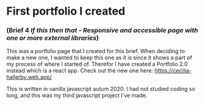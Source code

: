 # First portfolio I created
### (Brief 4 *If this then that - Responsive and accessible page with one or more external libraries*)

This was a portfolio page that I created for this brief. When deciding to make a new one, I wanted to keep this one as it is since it shows a part of my process of where I started of. Therefor I have created a Portfolio 2.0 instead which is a react app. Check out the new one here: https://cecilia-hallerby.web.app/

This is written in vanilla javascript autum 2020. I had not studied coding so long, and this was my third javascript project I've made.
